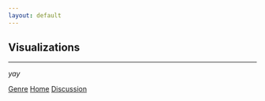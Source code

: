 ```yaml
---
layout: default
---
```


## Visualizations
* * * 


_yay_

<div class="nextbutton-container">
  <a href="../pages/genre.html" class="previous-button">Genre</a>
  <a href="{{ site.baseurl }}/" class="home-button">Home</a>
  <a href="../pages/discussion.html" class="next-button">Discussion</a>
</div>

